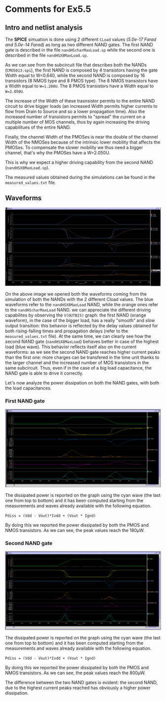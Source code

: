 # Comments for Ex5.5

## **Intro and netlist analysis**

The **SPICE** simuation is done using 2 different `CLoad` values (*5.0e-17 Farad and 5.0e-14 Farad*) as long as two different NAND gates.
The first NAND gate is described in the file `nandHScharMaxLoad.sp` while the second one is described in the file `nandHSX8MaxLoad.sp`.

As we can see from the subcircuit file that describes both the NANDs (`CMOS013.spi`), the first NAND is composed by 4 transistors having the gate Width equal to W=0.640, while the second NAND is composed by 16 transistors (8 NMOS type and 8 PMOS type).
The 8 NMOS transistors have a Width equal to `W=1.280U`. The 8 PMOS transistors have a Width equal to `W=2.050U`.

The increase of the Width of these trasnsistor permits to the entire NAND circuit to drive bigger loads (an increased Width permits higher currents to flow from Drain to Source and so a lower propagation time).
Also the increased number of transistors permits to "spread" the current on a multiple number of MOS channels, thus by again increasing the driving capabilitues of the entire NAND.

Finally, the channel Width of the PMOSes is near the double of the channel Width of the NMOSes because of the intrinsic lower mobility that affects the PMOSes. To compensate the slower mobility we thus need a bigger channel, that's why the PMOSes have a W=2.050U.

This is why we expect a higher driving capability from the second NAND (`nandHSX8MaxLoad.sp`).

The measured values obtained during the simulations can be found in the `measured_values.txt` file. 

## **Waveforms** 

![image](./5.4_waveforms.JPG)

On the above image we opened both the waveforms coming from the simulation of both the NANDs with the 2 different Cload values.
The blue waveforms refer to the `nandHSX8MaxLoad` NAND, while the orange ones refer to the `nandHScharMaxLoad` NAND.
we can appreciate the different driving capabilites by observing the `V(OUTBIS)` graph: the first NAND (orange waveform), in the case of the bigger load, has a really "smooth" and slow output transition: this behavior is reflected by the delay values obtained for both rising-falling times and propagation delays (refer to the `measured_values.txt` file).
At the same time, we can clearly see how the second NAND gate (`nandHSX8MaxLoad`) behaves better in case of the highest load (blue wave).
This behavior reflects itself also on the current waveforms: as we see the second NAND gate reaches higher current peaks than the first one: more charges can be transfered in the time unit thanks to the larger channel and the increased number of MOS transistors in the same subcircuit. Thus, even if in the case of a big load capacitance, the NAND gate is able to drive it correctly.

Let's now analyze the power dissipation on both the NAND gates, with both the load capacitances.

### **First NAND gate**

![image](./nandHSchar_PDISS.png)

The dissipated power is reported on the graph using the cyan wave (the last one from top to bottom) and it has been computed starting from the measurements and waves already available with the following equation.

`Pdiss = (Vdd - Vout)*Ivdd + (Vout * Ignd)`

By doing this we reported the power dissipated by both the PMOS and NMOS transistors.
As we can see, the peak values reach the 180µW.

### **Second NAND gate**

![image](./nandHSX8MaxLoad_PDISS.png)

The dissipated power is reported on the graph using the cyan wave (the last one from top to bottom) and it has been computed starting from the measurements and waves already available with the following equation.

`Pdiss = (Vdd - Vout)*Ivdd + (Vout * Ignd)`

By doing this we reported the power dissipated by both the PMOS and NMOS transistors.
As we can see, the peak values reach the 800µW.

The difference between the two NAND gates is evident: the second NAND, due to the highest current peaks reached has obviously a higher power dissipation.